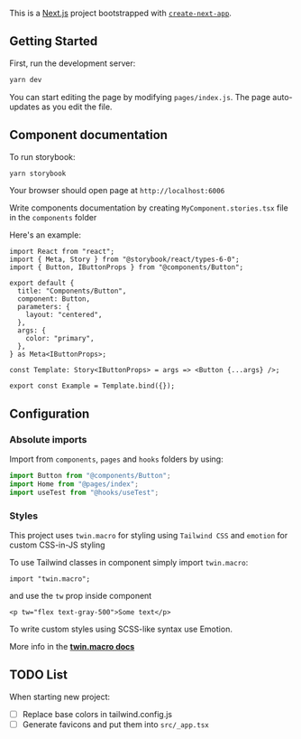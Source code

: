 This is a [Next.js](https://nextjs.org/) project bootstrapped with [`create-next-app`](https://github.com/vercel/next.js/tree/canary/packages/create-next-app).

## Getting Started

First, run the development server:

```bash
yarn dev
```

You can start editing the page by modifying `pages/index.js`. The page auto-updates as you edit the file.

## Component documentation

To run storybook:

```bash
yarn storybook
```

Your browser should open page at `http://localhost:6006`

Write components documentation by creating `MyComponent.stories.tsx` file in the `components` folder

Here's an example:

```tsx
import React from "react";
import { Meta, Story } from "@storybook/react/types-6-0";
import { Button, IButtonProps } from "@components/Button";

export default {
  title: "Components/Button",
  component: Button,
  parameters: {
    layout: "centered",
  },
  args: {
    color: "primary",
  },
} as Meta<IButtonProps>;

const Template: Story<IButtonProps> = args => <Button {...args} />;

export const Example = Template.bind({});
```

## Configuration

### Absolute imports

Import from `components`, `pages` and `hooks` folders by using:

```js
import Button from "@components/Button";
import Home from "@pages/index";
import useTest from "@hooks/useTest";
```

### Styles

This project uses `twin.macro` for styling using `Tailwind CSS` and `emotion` for custom CSS-in-JS styling

To use Tailwind classes in component simply import `twin.macro`:

```tsx
import "twin.macro";
```

and use the `tw` prop inside component

```tsx
<p tw="flex text-gray-500">Some text</p>
```

To write custom styles using SCSS-like syntax use Emotion.

More info in the [**twin.macro docs**](https://github.com/ben-rogerson/twin.macro)

## TODO List

When starting new project:

- [ ] Replace base colors in tailwind.config.js
- [ ] Generate favicons and put them into `src/_app.tsx`

